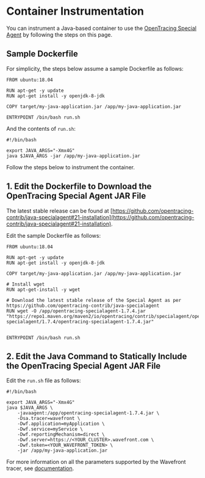 # Container Instrumentation

You can instrument a Java-based container to use the [OpenTracing Special Agent](https://github.com/opentracing-contrib/java-specialagent) by following the steps on this page.

## Sample Dockerfile

For simplicity, the steps below assume a sample Dockerfile as follows:

```
FROM ubuntu:18.04

RUN apt-get -y update
RUN apt-get install -y openjdk-8-jdk

COPY target/my-java-application.jar /app/my-java-application.jar

ENTRYPOINT /bin/bash run.sh
```

And the contents of `run.sh`:

```
#!/bin/bash

export JAVA_ARGS="-Xmx4G"
java $JAVA_ARGS -jar /app/my-java-application.jar
```

Follow the steps below to instrument the container.


## 1. Edit the Dockerfile to Download the OpenTracing Special Agent JAR File

The latest stable release can be found at [https://github.com/opentracing-contrib/java-specialagent#21-installation](https://github.com/opentracing-contrib/java-specialagent#21-installation).

Edit the sample Dockerfile as follows:

```
FROM ubuntu:18.04

RUN apt-get -y update
RUN apt-get install -y openjdk-8-jdk

COPY target/my-java-application.jar /app/my-java-application.jar

# Install wget
RUN apt-get-install -y wget

# Download the latest stable release of the Special Agent as per https://github.com/opentracing-contrib/java-specialagent
RUN wget -O /app/opentracing-specialagent-1.7.4.jar "https://repo1.maven.org/maven2/io/opentracing/contrib/specialagent/opentracing-specialagent/1.7.4/opentracing-specialagent-1.7.4.jar"


ENTRYPOINT /bin/bash run.sh
```

## 2. Edit the Java Command to Statically Include the OpenTracing Special Agent JAR File
Edit the `run.sh` file as follows:

```
#!/bin/bash

export JAVA_ARGS="-Xmx4G"
java $JAVA_ARGS \
    -javaagent:/app/opentracing-specialagent-1.7.4.jar \
    -Dsa.tracer=wavefront \
    -Dwf.application=myApplication \
    -Dwf.service=myService \
    -Dwf.reportingMechanism=direct \
    -Dwf.server=https://<YOUR_CLUSTER>.wavefront.com \
    -Dwf.token=<YOUR_WAVEFRONT_TOKEN> \
    -jar /app/my-java-application.jar
```
For more information on all the parameters supported by the Wavefront tracer, see [documentation](https://github.com/wavefrontHQ/wavefront-opentracing-bundle-java#parameters).
